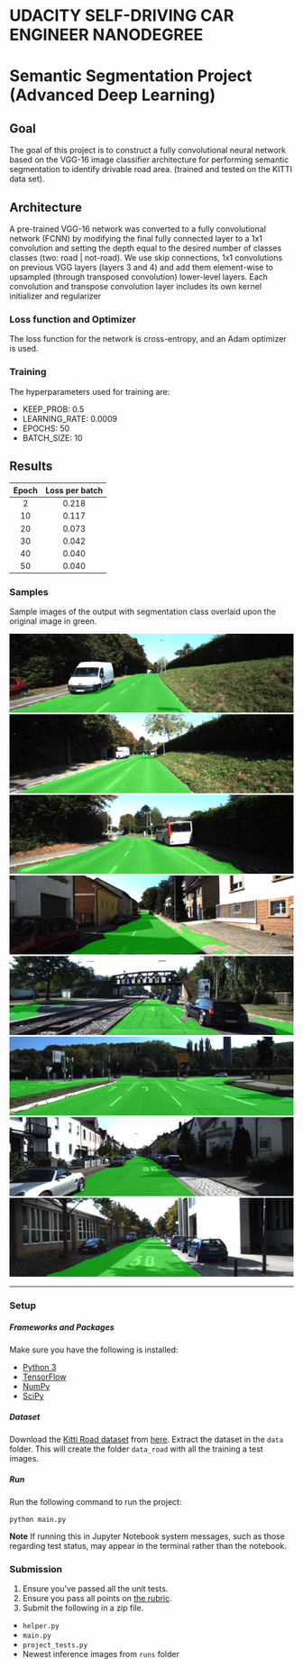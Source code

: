 # UDACITY SELF-DRIVING CAR ENGINEER NANODEGREE
# Semantic Segmentation Project (Advanced Deep Learning)

## Goal

The goal of this project is to construct a fully convolutional neural network based on the VGG-16 image classifier architecture for performing semantic segmentation to identify drivable road area. (trained and tested on the KITTI data set).


## Architecture

A pre-trained VGG-16 network was converted to a fully convolutional network (FCNN) by modifying the final fully connected layer to a 1x1 convolution and setting the depth equal to the desired number of classes classes (two: road | not-road). We use skip connections, 1x1 convolutions on previous VGG layers (layers 3 and 4) and add them element-wise to upsampled (through transposed convolution) lower-level layers. Each convolution and transpose convolution layer includes its own kernel initializer and regularizer

### Loss function and Optimizer

The loss function for the network is cross-entropy, and an Adam optimizer is used.

### Training

The hyperparameters used for training are:

  - KEEP_PROB: 0.5
  - LEARNING_RATE: 0.0009
  - EPOCHS: 50
  - BATCH_SIZE: 10

## Results

| Epoch | Loss per batch |
|:-----:|:--------------:|
|   2   |      0.218     |
|   10  |      0.117     |
|   20  |      0.073     |
|   30  |      0.042     |
|   40  |      0.040     |
|   50  |      0.040     |



### Samples

Sample images of the output with segmentation class overlaid upon the original image in green.

![sample1](./sample1.png)
![sample2](./sample2.png)
![sample3](./sample3.png)
![sample4](./sample4.png)
![sample5](./sample5.png)
![sample6](./sample6.png)
![sample7](./sample7.png)
![sample8](./sample8.png)



---
### Setup
##### Frameworks and Packages
Make sure you have the following is installed:
 - [Python 3](https://www.python.org/)
 - [TensorFlow](https://www.tensorflow.org/)
 - [NumPy](http://www.numpy.org/)
 - [SciPy](https://www.scipy.org/)
##### Dataset
Download the [Kitti Road dataset](http://www.cvlibs.net/datasets/kitti/eval_road.php) from [here](http://www.cvlibs.net/download.php?file=data_road.zip).  Extract the dataset in the `data` folder.  This will create the folder `data_road` with all the training a test images.

##### Run
Run the following command to run the project:
```
python main.py
```
**Note** If running this in Jupyter Notebook system messages, such as those regarding test status, may appear in the terminal rather than the notebook.

### Submission
1. Ensure you've passed all the unit tests.
2. Ensure you pass all points on [the rubric](https://review.udacity.com/#!/rubrics/989/view).
3. Submit the following in a zip file.
 - `helper.py`
 - `main.py`
 - `project_tests.py`
 - Newest inference images from `runs` folder

